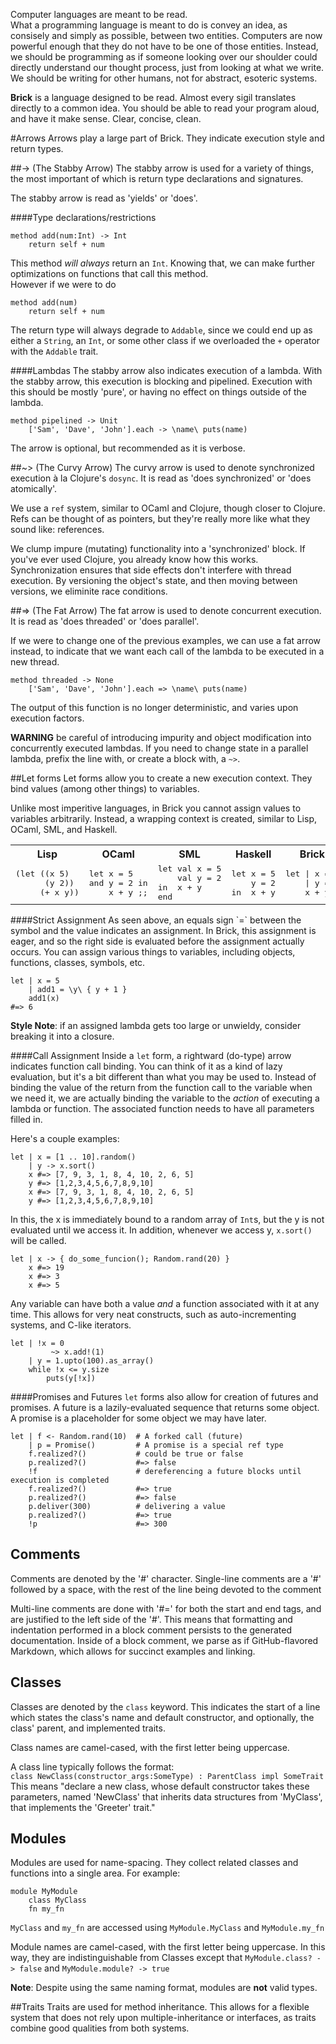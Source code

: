 Computer languages are meant to be read.  
What a programming language is meant to do is convey an idea, as consisely and simply as possible, between two entities. Computers are now powerful enough that they do not have to be one of those entities. Instead, we should be programming as if someone looking over our shoulder could directly understand our thought process, just from looking at what we write. We should be writing for other humans, not for abstract, esoteric systems.  

__Brick__ is a language designed to be read. Almost every sigil translates directly to a common idea. You should be able to read your program aloud, and have it make sense.  Clear, concise, clean.


#Arrows
Arrows play a large part of Brick. They indicate execution style and return types.

##-> (The Stabby Arrow)
The stabby arrow is used for a variety of things, the most important of which is return type declarations and signatures.

The stabby arrow is read as 'yields' or 'does'.  

####Type declarations/restrictions
```brick
method add(num:Int) -> Int
    return self + num
```
This method _will always_ return an `Int`. Knowing that, we can make further optimizations on functions that call this method.  
However if we were to do

```brick
method add(num)
    return self + num
```
The return type will always degrade to `Addable`, since we could end up as either a `String`, an `Int`, or some other class if we overloaded the `+` operator with the `Addable` trait.

####Lambdas
The stabby arrow also indicates execution of a lambda. With the stabby arrow, this execution is blocking and pipelined. Execution with this should be mostly 'pure', or having no effect on things outside of the lambda.

```brick
method pipelined -> Unit
    ['Sam', 'Dave', 'John'].each -> \name\ puts(name)
```
The arrow is optional, but recommended as it is verbose.

##~> (The Curvy Arrow)
The curvy arrow is used to denote synchronized execution à la Clojure's `dosync`.
It is read as 'does synchronized' or 'does atomically'.

We use a `ref` system, similar to OCaml and Clojure, though closer to Clojure. Refs can be thought of as pointers, but they're really more like what they sound like: references.

We clump impure (mutating) functionality into a 'synchronized' block. If you've ever used Clojure, you already know how this works. Synchronization ensures that side effects don't interfere with thread execution. By versioning the object's state, and then moving between versions, we eliminite race conditions.


##=> (The Fat Arrow)
The fat arrow is used to denote concurrent execution.  
It is read as 'does threaded' or 'does parallel'.  

If we were to change one of the previous examples, we can use a fat arrow instead, to indicate that we want each call of the lambda to be executed in a new thread.

```brick
method threaded -> None
    ['Sam', 'Dave', 'John'].each => \name\ puts(name)
```
The output of this function is no longer deterministic, and varies upon execution factors.

__WARNING__ be careful of introducing impurity and object modification into concurrently executed lambdas. If you need to change state in a parallel lambda, prefix the line with, or create a block with, a `~>`.

##Let forms
Let forms allow you to create a new execution context. They bind values (among other things) to variables.

Unlike most imperitive languages, in Brick you cannot assign values to variables arbitrarily. Instead, a wrapping context is created, similar to Lisp, OCaml, SML, and Haskell.
<table>
<th>Lisp</th>
<th>OCaml</th>
<th>SML</th>
<th>Haskell</th>
<th>Brick</th>
<tr>
<td>
<pre lang="lisp" style="margin: 0px;">
(let ((x 5)
      (y 2))
     (+ x y))
</pre>
</td>
<td>
<pre lang="ocaml" style="margin: 0px;">
let x = 5
and y = 2 in
    x + y ;;
</pre>
</td>
<td>
<pre lang="sml" style="margin: 0px;">
let val x = 5
    val y = 2
in  x + y
end
</pre>
</td>
<td>
<pre lang="haskell" style="margin: 0px;">
let x = 5
    y = 2
in  x + y
</pre>
</td>
<td>
<pre lang="brick" style="margin: 0px;">
let | x = 5
    | y = 2
    x + y
</pre>
</td>
</tr>
</table>
####Strict Assignment
As seen above, an equals sign `=` between the symbol and the value indicates an assignment. In Brick, this assignment is eager, and so the right side is evaluated before the assignment actually occurs. You can assign various things to variables, including objects, functions, classes, symbols, etc.

```brick
let | x = 5
    | add1 = \y\ { y + 1 }
    add1(x)
#=> 6
```
__Style Note__: if an assigned lambda gets too large or unwieldy, consider breaking it into a closure.

####Call Assignment
Inside a `let` form, a rightward (do-type) arrow indicates function call binding. You can think of it as a kind of lazy evaluation, but it's a bit different than what you may be used to. Instead of binding the value of the return from the function call to the variable when we need it, we are actually binding the variable to the _action_ of executing a lambda or function. The associated function needs to have all parameters filled in.

Here's a couple examples:
```brick
let | x = [1 .. 10].random()
    | y -> x.sort()
    x #=> [7, 9, 3, 1, 8, 4, 10, 2, 6, 5]
    y #=> [1,2,3,4,5,6,7,8,9,10]
    x #=> [7, 9, 3, 1, 8, 4, 10, 2, 6, 5]
    y #=> [1,2,3,4,5,6,7,8,9,10]
```
In this, the x is immediately bound to a random array of `Int`s, but the y is not evaluated until we access it. In addition, whenever we access y, `x.sort()` will be called.

```brick
let | x -> { do_some_funcion(); Random.rand(20) }
    x #=> 19
    x #=> 3
    x #=> 5
```

Any variable can have both a value _and_ a function associated with it at any time. This allows for very neat constructs, such as auto-incrementing systems, and C-like iterators.

```brick
let | !x = 0
         ~> x.add!(1)
    | y = 1.upto(100).as_array()
    while !x <= y.size
        puts(y[!x])
```
####Promises and Futures
`let` forms also allow for creation of futures and promises. A future is a lazily-evaluated sequence that returns some object. A promise is a placeholder for some object we may have later.

```brick
let | f <- Random.rand(10)  # A forked call (future)
    | p = Promise()         # A promise is a special ref type
    f.realized?()           # could be true or false
    p.realized?()           #=> false
    !f                      # dereferencing a future blocks until execution is completed
    f.realized?()           #=> true
    p.realized?()           #=> false
    p.deliver(300)          # delivering a value
    p.realized?()           #=> true
    !p                      #=> 300
```

## Comments
Comments are denoted by the '#' character. Single-line comments are a '#' followed by a space, with the rest of the line being devoted to the comment

Multi-line comments are done with '#=' for both the start and end tags, and are justified to the left side of the '#'. This means that formatting and indentation performed in a block comment persists to the generated documentation. Inside of a block comment, we parse as if GitHub-flavored Markdown, which allows for succinct examples and linking.

## Classes
Classes are denoted by the `class` keyword. This indicates the start of a line which states the class's name and default constructor, and optionally, the class' parent, and implemented traits.

Class names are camel-cased, with the first letter being uppercase.

A class line typically follows the format:  
`class NewClass(constructor_args:SomeType) : ParentClass impl SomeTrait`  
This means "declare a new class, whose default constructor takes these parameters, named 'NewClass' that inherits data structures from 'MyClass', that implements the 'Greeter' trait."

## Modules
Modules are used for name-spacing. They collect related classes and functions into a single area. For example:
```brick
module MyModule
    class MyClass
    fn my_fn
```
`MyClass` and `my_fn` are accessed using `MyModule.MyClass` and `MyModule.my_fn`

Module names are camel-cased, with the first letter being uppercase. In this way, they are indistinguishable from Classes except that `MyModule.class? -> false` and `MyModule.module? -> true`

__Note__: Despite using the same naming format, modules are __not__ valid types.

##Traits
Traits are used for method inheritance. This allows for a flexible system that does not rely upon multiple-inheritance or interfaces, as traits combine good qualities from both systems.
